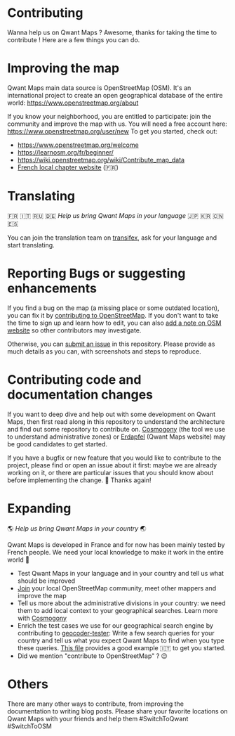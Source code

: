 # Contributing

Wanna help us on Qwant Maps ? Awesome, thanks for taking the time to contribute ! Here are a few things you can do.

# Improving the map
Qwant Maps main data source is OpenStreetMap (OSM). It's an international project to create an open geographical database of the entire world: https://www.openstreetmap.org/about

If you know your neighborhood, you are entitled to participate: join the community and improve the map with us.
You will need a free account here: https://www.openstreetmap.org/user/new
To get you started, check out:
* https://www.openstreetmap.org/welcome
* https://learnosm.org/fr/beginner/
* https://wiki.openstreetmap.org/wiki/Contribute_map_data
* [French local chapter website](https://www.openstreetmap.fr/contribuer/) (:fr:)

# Translating
 :fr:  :it:  :ru:  :de: *Help us bring Qwant Maps in your language*   :jp:  :kr:  :cn:  :es:

You can join the translation team on [transifex](https://www.transifex.com/qwant-1/qwant-maps/), ask for your language and start translating.

# Reporting Bugs or suggesting enhancements

If you find a bug on the map (a missing place or some outdated location), you can fix it by [contributing to OpenStreetMap](https://www.openstreetmap.org/welcome). If you don't want to take the time to sign up and learn how to edit, you can also [add a note on OSM website](https://www.openstreetmap.org/note/new) so other contributors may investigate.

Otherwise, you can [submit an issue](https://github.com/QwantResearch/qwantmaps/issues/new) in this repository. Please provide as much details as you can, with screenshots and steps to reproduce.

# Contributing code and documentation changes

If you want to deep dive and help out with some development on Qwant Maps, then first read along in this repository to understand the architecture and find out some repository to contribute on. [Cosmogony](https://github.com/osm-without-borders/cosmogony) (the tool we use to understand administrative zones) or [Erdapfel](https://github.com/QwantResearch/erdapfel) (Qwant Maps website) may be good candidates to get started.

If you have a bugfix or new feature that you would like to contribute to the project, please find or open an issue about it first: maybe we are already working on it, or there are particular issues that you should know about before implementing the change. :pray: Thanks again!

# Expanding
 :earth_americas: *Help us bring Qwant Maps in your country*  :earth_asia:

Qwant Maps is developed in France and for now has been mainly tested by French people. We need your local knowledge to make it work in the entire world :rocket:
* Test Qwant Maps in your language and in your country and tell us what should be improved
* [Join](https://wiki.openstreetmap.org/wiki/Mailing_lists) your local OpenStreetMap community, meet other mappers and improve the map
* Tell us more about the administrative divisions in your country: we need them to add local context to your geographical searches. Learn more with [Cosmogony](https://github.com/osm-without-borders/cosmogony#contribute)
* Enrich the test cases we use for our geographical search engine by contributing to [geocoder-tester](https://github.com/qwantresearch/geocoder-tester): Write a few search queries for your country and tell us what you expect Qwant Maps to find when you type these queries. [This file](https://github.com/qwantresearch/geocoder-tester/blob/master/geocoder_tester/world/italy/test_from_user_input.csv) provides a good example :it: to get you started.
* Did we mention "contribute to OpenStreetMap" ? :wink:

# Others
There are many other ways to contribute, from improving the documentation to writing blog posts. Please share your favorite locations on Qwant Maps with your friends and help them #SwitchToQwant #SwitchToOSM
